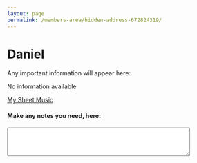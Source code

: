 ```yaml
---
layout: page
permalink: /members-area/hidden-address-672824319/
---
```

<body onbeforeunload="unload()" onpageshow="load()">
<h1> Daniel </h1>

Any important information will appear here:

No information available

<a href="/members-area/daniel/sheet-music/">My Sheet Music</a>

<h4>Make any notes you need, here:</h4>
<textarea id="Daniel's notes" rows="4" cols="50">
</textarea>

<script>
  function load() {
    document.getElementById("Daniel's notes").innerHTML = localStorage.getItem("Daniel's text-box"); 
  }
  function unload() {
    localStorage.setItem("Daniel's text-box", document.getElementById("Daniel's notes").innerHTML);
  }
  </script>
